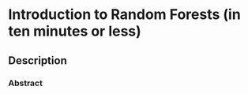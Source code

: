 # Introduction to Random Forests (in ten minutes or less)

## Description 


<!-- ![]("preview.png") -->

### Abstract

